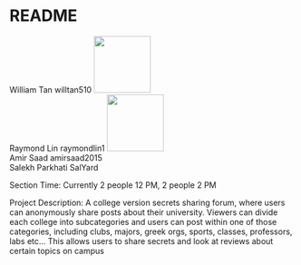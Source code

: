 # README

<div>
William Tan	willtan510 <img src="https://avatars2.githubusercontent.com/u/16597248?s=460&v=4" data-canonical-src="https://avatars2.githubusercontent.com/u/16597248?s=460&v=4" width="100" height="100"/> 
<br></div>
<div>
Raymond Lin	raymondlin1 <img src="https://avatars3.githubusercontent.com/u/22209475?s=460&v=4" data-canonical-src="https://avatars3.githubusercontent.com/u/22209475?s=460&v=4" width="100" height="100"/> </br>
</div>
<div> Amir Saad	amirsaad2015 </div>
<div> Salekh Parkhati 	SalYard </div>

Section Time:
Currently 2 people 12 PM, 2 people 2 PM

Project Description:
A college version secrets sharing forum, where users can anonymously share posts about their university. Viewers can divide each college into subcategories and users can post within one of those categories, including clubs, majors, greek orgs, sports, classes, professors, labs etc... This allows users to share secrets and look at reviews about certain topics on campus 
